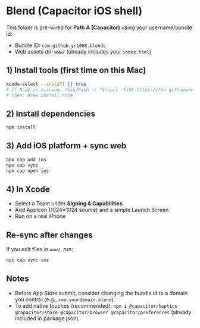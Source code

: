 # Blend (Capacitor iOS shell)

This folder is pre-wired for **Path A (Capacitor)** using your username/bundle id:

- Bundle ID: `com.github.yr1008.blends`
- Web assets dir: `www/` (already includes your `index.html`)

## 1) Install tools (first time on this Mac)
```bash
xcode-select --install || true
# If Node is missing: /bin/bash -c "$(curl -fsSL https://raw.githubusercontent.com/Homebrew/install/HEAD/install.sh)"
# then: brew install node
```

## 2) Install dependencies
```bash
npm install
```

## 3) Add iOS platform + sync web
```bash
npx cap add ios
npx cap sync
npx cap open ios
```

## 4) In Xcode
- Select a Team under **Signing & Capabilities**
- Add AppIcon (1024×1024 source) and a simple Launch Screen
- Run on a real iPhone

## Re-sync after changes
If you edit files in `www/`, run:
```bash
npx cap sync ios
```

## Notes
- Before App Store submit, consider changing the bundle id to a domain you control (e.g., `com.yourdomain.blend`).
- To add native touches (recommended): `npm i @capacitor/haptics @capacitor/share @capacitor/browser @capacitor/preferences` (already included in package.json).
